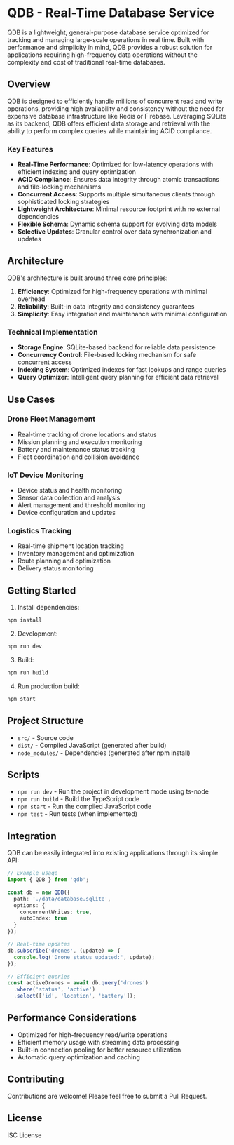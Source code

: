 # QDB - Real-Time Database Service

QDB is a lightweight, general-purpose database service optimized for tracking and managing large-scale operations in real time. Built with performance and simplicity in mind, QDB provides a robust solution for applications requiring high-frequency data operations without the complexity and cost of traditional real-time databases.

## Overview

QDB is designed to efficiently handle millions of concurrent read and write operations, providing high availability and consistency without the need for expensive database infrastructure like Redis or Firebase. Leveraging SQLite as its backend, QDB offers efficient data storage and retrieval with the ability to perform complex queries while maintaining ACID compliance.

### Key Features

- **Real-Time Performance**: Optimized for low-latency operations with efficient indexing and query optimization
- **ACID Compliance**: Ensures data integrity through atomic transactions and file-locking mechanisms
- **Concurrent Access**: Supports multiple simultaneous clients through sophisticated locking strategies
- **Lightweight Architecture**: Minimal resource footprint with no external dependencies
- **Flexible Schema**: Dynamic schema support for evolving data models
- **Selective Updates**: Granular control over data synchronization and updates

## Architecture

QDB's architecture is built around three core principles:

1. **Efficiency**: Optimized for high-frequency operations with minimal overhead
2. **Reliability**: Built-in data integrity and consistency guarantees
3. **Simplicity**: Easy integration and maintenance with minimal configuration

### Technical Implementation

- **Storage Engine**: SQLite-based backend for reliable data persistence
- **Concurrency Control**: File-based locking mechanism for safe concurrent access
- **Indexing System**: Optimized indexes for fast lookups and range queries
- **Query Optimizer**: Intelligent query planning for efficient data retrieval

## Use Cases

### Drone Fleet Management
- Real-time tracking of drone locations and status
- Mission planning and execution monitoring
- Battery and maintenance status tracking
- Fleet coordination and collision avoidance

### IoT Device Monitoring
- Device status and health monitoring
- Sensor data collection and analysis
- Alert management and threshold monitoring
- Device configuration and updates

### Logistics Tracking
- Real-time shipment location tracking
- Inventory management and optimization
- Route planning and optimization
- Delivery status monitoring

## Getting Started

1. Install dependencies:
```bash
npm install
```

2. Development:
```bash
npm run dev
```

3. Build:
```bash
npm run build
```

4. Run production build:
```bash
npm start
```

## Project Structure

- `src/` - Source code
- `dist/` - Compiled JavaScript (generated after build)
- `node_modules/` - Dependencies (generated after npm install)

## Scripts

- `npm run dev` - Run the project in development mode using ts-node
- `npm run build` - Build the TypeScript code
- `npm start` - Run the compiled JavaScript code
- `npm test` - Run tests (when implemented)

## Integration

QDB can be easily integrated into existing applications through its simple API:

```typescript
// Example usage
import { QDB } from 'qdb';

const db = new QDB({
  path: './data/database.sqlite',
  options: {
    concurrentWrites: true,
    autoIndex: true
  }
});

// Real-time updates
db.subscribe('drones', (update) => {
  console.log('Drone status updated:', update);
});

// Efficient queries
const activeDrones = await db.query('drones')
  .where('status', 'active')
  .select(['id', 'location', 'battery']);
```

## Performance Considerations

- Optimized for high-frequency read/write operations
- Efficient memory usage with streaming data processing
- Built-in connection pooling for better resource utilization
- Automatic query optimization and caching

## Contributing

Contributions are welcome! Please feel free to submit a Pull Request.

## License

ISC License 